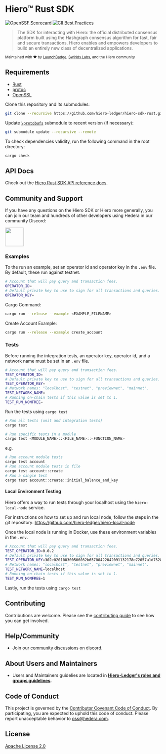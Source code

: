 # Hiero™ Rust SDK

[![OpenSSF Scorecard](https://api.scorecard.dev/projects/github.com/hiero-ledger/hiero-sdk-rust/badge)](https://api.scorecard.dev/projects/github.com/hiero-ledger/hiero-sdk-rust)
[![CII Best Practices](https://bestpractices.coreinfrastructure.org/projects/10697/badge)](https://bestpractices.coreinfrastructure.org/projects/10697)

> The SDK for interacting with Hiero: the official distributed
> consensus platform built using the Hashgraph consensus algorithm for fast,
> fair and secure transactions. Hiero enables and empowers developers to
> build an entirely new class of decentralized applications.

<sub>Maintained with ❤️ by <a href="https://launchbadge.com" target="_blank">LaunchBadge</a>, <a href="https://www.swirlds.com/" target="_blank">Swirlds Labs</a>, and the Hiero community</sub>

## Requirements

- [Rust](https://rustup.rs)
- [protoc](https://grpc.io/docs/protoc-installation)
- [OpenSSL](https://www.openssl.org/)

Clone this repository and its submodules:

```bash
git clone --recursive https://github.com/hiero-ledger/hiero-sdk-rust.git

```

Update [`\protobufs`](https://github.com/hiero-ledger/hiero-consensus-node.git) submodule to recent version (if necessary):

```bash
git submodule update --recursive --remote
```

To check dependencies validity, run the following command in the root directory:

```bash
cargo check
```

## API Docs

Check out the [Hiero Rust SDK API reference docs](http://docs.rs/hedera/latest/hedera/index.html).

## Community and Support

If you have any questions on the Hiero SDK or Hiero more generally, you can join our team and hundreds of other developers using Hedera in our community Discord:

<a href="https://hedera.com/discord" target="_blank">
  <img alt="" src="https://user-images.githubusercontent.com/753919/167244200-b95cd3a6-6256-4eaf-b9b4-f1f192341485.png" height="60">
</a>

### Examples

To the run an example, set an operator id and operator key in the `.env` file. By default, these run against testnet.

```bash
# Account that will pay query and transaction fees.
OPERATOR_ID=
# Default private key to use to sign for all transactions and queries.
OPERATOR_KEY=
```

Cargo Command:
```bash
cargo run --release --example <EXAMPLE_FILENAME>
```

Create Account Example: 
```bash
cargo run --release --example create_account
```


### Tests

Before running the integration tests, an operator key, operator id, and a network name must be set in an `.env` file.

```bash
# Account that will pay query and transaction fees.
TEST_OPERATOR_ID=
# Default private key to use to sign for all transactions and queries.
TEST_OPERATOR_KEY=
# Network names: "localhost", "testnet", "previewnet", "mainnet".
TEST_NETWORK_NAME=
# Running on-chain tests if this value is set to 1.
TEST_RUN_NONFREE=
```

Run the tests using `cargo test`

```bash
# Run all tests (unit and integration tests)
cargo test

# Run specific tests in a module
cargo test <MODULE_NAME>::<FILE_NAME>::<FUNCTION_NAME>
```

e.g.
```bash
# Run account module tests
cargo test account
# Run account module tests in file
cargo test account::create
# Run a single test
cargo test account::create::initial_balance_and_key
```

#### Local Environment Testing

Hiero offers a way to run tests through your localhost using the `hiero-local-node` service.

For instructions on how to set up and run local node, follow the steps in the git repository:
<https://github.com/hiero-ledger/hiero-local-node>

Once the local node is running in Docker, use these environment variables in the `.env`.

```bash
# Account that will pay query and transaction fees.
TEST_OPERATOR_ID=0.0.2
# Default private key to use to sign for all transactions and queries.
TEST_OPERATOR_KEY=302e020100300506032b65700422042091132178e72057a1d7528025956fe39b0b847f200ab59b2fdd367017f3087137
# Network names: "localhost", "testnet", "previewnet", "mainnet".
TEST_NETWORK_NAME=localhost
# Running on-chain tests if this value is set to 1.
TEST_RUN_NONFREE=1
```

Lastly, run the tests using `cargo test`

## Contributing

Contributions are welcome. Please see the [contributing guide](https://github.com/hashgraph/.github/blob/main/CONTRIBUTING.md) to see how you can get involved.

## Help/Community

- Join our [community discussions](https://discord.lfdecentralizedtrust.org/) on discord.

## About Users and Maintainers

- Users and Maintainers guidelies are located in **[Hiero-Ledger's roles and groups guidelines](https://github.com/hiero-ledger/governance/blob/main/roles-and-groups.md#maintainers).**

## Code of Conduct

This project is governed by the [Contributor Covenant Code of Conduct](https://github.com/hashgraph/.github/blob/main/CODE_OF_CONDUCT.md). By participating, you are expected to uphold this code of conduct. Please report unacceptable behavior to [oss@hedera.com](mailto:oss@hedera.com).

## License

[Apache License 2.0](LICENSE)

